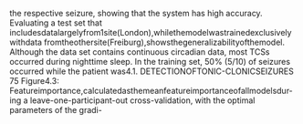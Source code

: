 the respective seizure, showing that the system has high accuracy. Evaluating a test set that
includesdatalargelyfrom1site(London),whilethemodelwastrainedexclusivelywithdata
fromtheothersite(Freiburg),showsthegeneralizabilityofthemodel.
Although the data set contains continuous circadian data, most TCSs occurred during
nighttime sleep. In the training set, 50% (5/10) of seizures occurred while the patient was4.1. DETECTIONOFTONIC-CLONICSEIZURES 75
Figure4.3: Featureimportance,calculatedasthemeanfeatureimportanceofallmodelsdur-
ing a leave-one-participant-out cross-validation, with the optimal parameters of the gradi-